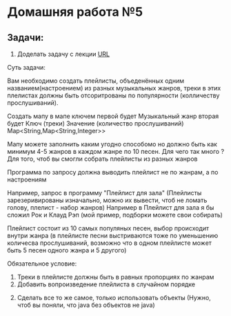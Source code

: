 # Домашняя работа №5

## Задачи:

1. Доделать задачу с лекции [URL](https://github.com/ViacheslavDobriy/JavaAllMyWork/blob/main/src/main/java/Seminars/Seminar5/Music.java)

Суть задачи:

Вам необходимо создать плейлисты, объеденённых одним названием(настроением) из разных музыкальных жанров, треки в этих плелистах должны быть отсоритрованы по популярности (колличеству прослушиваний).

Создать мапу в мапе ключем первой будет Музыкальный жанр вторая будет Ключ (треки) Значение (количество прослушиваний)
Map<String,Map<String,Integer>>

Мапу можете заполнить каким угодно способомо но должно быть как минимум 4-5 жанров в каждом жанре по 10 песен. Для чего так много ?
Для того, чтоб вы смогли собрать плейлисты из разных жанров

Программа по запросу должна выводить плейлист не по жанрам, а по настроениям

Например, запрос в программу "Плейлист для зала" (Плейлисты зарезеривированы изначально, можно их вывести, чтоб не ломать голову, плелист - набор жанров)
Например в Плейлист для зала я бы сложил Рок и Клауд Рэп (мой пример, подборки можете свои собирать)

Плейлист состоит из 10 самых популяных песен, выбор происходит внутри жанра (в плейлисте песни выстриваются тоже по уменьшению количесва прослушиваний, возможно что в одном плейлисте может быть 5 песен одного жанра и 5 другого)

Обязательное условие:
1) Треки в плейлисте должны быть в равных пропорциях по жанрам
2) Добавить вопроизведение плейлиста в случайном порядке

2. Сделать все то же самое, только использовать объекты (Нужно, чтоб вы поняли, что java без объектов не java)